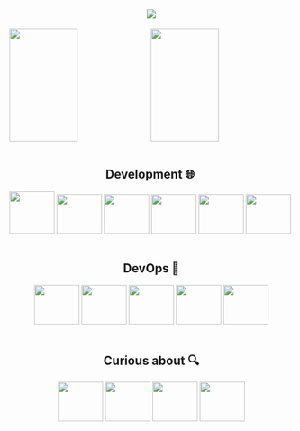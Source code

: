 <h2 align="center">
<img src="https://readme-typing-svg.herokuapp.com/?font=Righteous&size=35&center=true&vCenter=true&width=500&height=70&duration=3000&lines=Hey!+👋;+My+name's+Rafael+Zelak!;" />
</h2>
<div>
    <img align="center" height="200em" width="49%" src="https://github-readme-stats.vercel.app/api?username=RafaelZelak&show_icons=true&theme=dracula&include_all_commits=true&count_private=true"/>
    <img align="center" height="200em" width="49%" src="https://github-readme-stats.vercel.app/api/top-langs/?username=RafaelZelak&layout=compact&langs_count=16&theme=dracula"/>
</div>

<div align="center" style="display: inline-block;"><br>
<h2>Development 🌐</h2>
<img style="width: 80px; height: 75px;" src="https://cdn.jsdelivr.net/gh/devicons/devicon@latest/icons/python/python-original.svg" />

<img style="width: 80px; height: 70px;" src="https://cdn.jsdelivr.net/gh/devicons/devicon@latest/icons/nodejs/nodejs-plain.svg" />

<img  style="width: 80px; height: 70px;" src="https://cdn.jsdelivr.net/gh/devicons/devicon@latest/icons/html5/html5-original.svg" />

<img style="width: 80px; height: 70px;" src="https://cdn.jsdelivr.net/gh/devicons/devicon@latest/icons/css3/css3-original.svg" />

<img style="width: 80px; height: 70px;" src="https://cdn.jsdelivr.net/gh/devicons/devicon@latest/icons/javascript/javascript-plain.svg" />

<img style="width: 80px; height: 70px;" src="https://cdn.jsdelivr.net/gh/devicons/devicon@latest/icons/postgresql/postgresql-original.svg" />

</div>

<div align="center" style="display: inline-block;"><br>
<h2>DevOps 🚀</h2>
<img style="width: 80px; height: 70px;"  src="https://cdn.jsdelivr.net/gh/devicons/devicon@latest/icons/git/git-original.svg" />

<img style="width: 80px; height: 70px;" src="https://cdn.jsdelivr.net/gh/devicons/devicon@latest/icons/ansible/ansible-original.svg" />

<img style="width: 80px; height: 70px;" src="https://cdn.jsdelivr.net/gh/devicons/devicon@latest/icons/linux/linux-original.svg" />

<img style="width: 80px; height: 70px;" src="https://cdn.jsdelivr.net/gh/devicons/devicon@latest/icons/amazonwebservices/amazonwebservices-plain-wordmark.svg" />

<img style="width: 80px; height: 70px;" src="https://cdn.jsdelivr.net/gh/devicons/devicon@latest/icons/nginx/nginx-original.svg" />

<div align="center" style="display: inline-block;"><br>
    
<h2>Curious about 🔍</h2>

<img style="width: 80px; height: 70px;" src="https://cdn.jsdelivr.net/gh/devicons/devicon@latest/icons/typescript/typescript-original.svg" />

<img style="width: 80px; height: 70px;" src="https://cdn.jsdelivr.net/gh/devicons/devicon@latest/icons/react/react-original.svg" />

<img style="width: 80px; height: 70px;" src="https://cdn.jsdelivr.net/gh/devicons/devicon@latest/icons/kubernetes/kubernetes-original.svg" />

<img style="width: 80px; height: 70px;" src="https://cdn.jsdelivr.net/gh/devicons/devicon@latest/icons/go/go-original.svg" />


</div>
